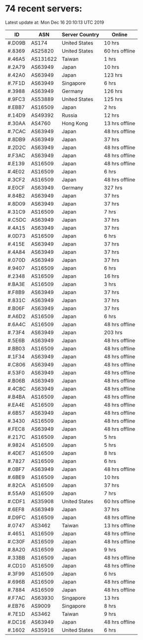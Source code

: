 # 74 recent servers:

Latest update at: Mon Dec 16 20:10:13 UTC 2019

| ID | ASN | Server Country | Online |
| -- | --- | -------------- | ------ |
| #.D09B | AS174 | United States | 10 hrs |
| #.8369 | AS25820 | United States | 60 hrs offline |
| #.46A5 | AS131622 | Taiwan | 1 hrs |
| #.2A79 | AS63949 | Japan | 10 hrs |
| #.42A0 | AS63949 | Japan | 123 hrs |
| #.7F1D | AS63949 | Singapore | 6 hrs |
| #.3988 | AS63949 | Germany | 126 hrs |
| #.9FC3 | AS53889 | United States | 125 hrs |
| #.EBB7 | AS16509 | Japan | 2 hrs |
| #.14D9 | AS49392 | Russia | 12 hrs |
| #.30AA | AS4760 | Hong Kong | 13 hrs offline |
| #.7CAC | AS63949 | Japan | 48 hrs offline |
| #.8DB9 | AS63949 | Japan | 37 hrs |
| #.2D2C | AS63949 | Japan | 48 hrs offline |
| #.F3AC | AS63949 | Japan | 48 hrs offline |
| #.E139 | AS16509 | Japan | 48 hrs offline |
| #.4E02 | AS16509 | Japan | 6 hrs |
| #.3CF2 | AS16509 | Japan | 48 hrs offline |
| #.E0CF | AS63949 | Germany | 327 hrs |
| #.84B2 | AS63949 | Japan | 37 hrs |
| #.8D09 | AS63949 | Japan | 37 hrs |
| #.31C9 | AS16509 | Japan | 7 hrs |
| #.C5DC | AS63949 | Japan | 37 hrs |
| #.4A15 | AS63949 | Japan | 37 hrs |
| #.0D73 | AS16509 | Japan | 6 hrs |
| #.415E | AS63949 | Japan | 37 hrs |
| #.4A84 | AS63949 | Japan | 37 hrs |
| #.070D | AS63949 | Japan | 37 hrs |
| #.9407 | AS16509 | Japan | 6 hrs |
| #.2348 | AS16509 | Japan | 16 hrs |
| #.BA3E | AS16509 | Japan | 3 hrs |
| #.F8B9 | AS63949 | Japan | 37 hrs |
| #.831C | AS63949 | Japan | 37 hrs |
| #.B06F | AS63949 | Japan | 37 hrs |
| #.A6D2 | AS16509 | Japan | 6 hrs |
| #.6A4C | AS16509 | Japan | 48 hrs offline |
| #.73F4 | AS63949 | Japan | 203 hrs |
| #.5E6B | AS63949 | Japan | 48 hrs offline |
| #.BB03 | AS16509 | Japan | 48 hrs offline |
| #.1F34 | AS63949 | Japan | 48 hrs offline |
| #.C806 | AS63949 | Japan | 48 hrs offline |
| #.53F0 | AS63949 | Japan | 48 hrs offline |
| #.B06B | AS63949 | Japan | 48 hrs offline |
| #.4C8C | AS63949 | Japan | 48 hrs offline |
| #.B4BA | AS16509 | Japan | 48 hrs offline |
| #.EA4E | AS16509 | Japan | 48 hrs offline |
| #.6B57 | AS63949 | Japan | 48 hrs offline |
| #.3430 | AS16509 | Japan | 48 hrs offline |
| #.FEC8 | AS63949 | Japan | 48 hrs offline |
| #.217C | AS16509 | Japan | 5 hrs |
| #.9824 | AS16509 | Japan | 5 hrs |
| #.4DE7 | AS16509 | Japan | 8 hrs |
| #.7827 | AS16509 | Japan | 6 hrs |
| #.0BF7 | AS63949 | Japan | 48 hrs offline |
| #.6BE9 | AS16509 | Japan | 10 hrs |
| #.82CA | AS16509 | Japan | 37 hrs |
| #.55A9 | AS16509 | Japan | 7 hrs |
| #.CDF1 | AS35908 | United States | 60 hrs offline |
| #.6EF8 | AS63949 | Japan | 37 hrs |
| #.D9FC | AS16509 | Japan | 48 hrs offline |
| #.0747 | AS3462 | Taiwan | 13 hrs offline |
| #.4651 | AS16509 | Japan | 48 hrs offline |
| #.C30F | AS16509 | Japan | 48 hrs offline |
| #.8A20 | AS16509 | Japan | 9 hrs |
| #.33BB | AS16509 | Japan | 48 hrs offline |
| #.CD10 | AS16509 | Japan | 48 hrs offline |
| #.3F99 | AS16509 | Japan | 6 hrs |
| #.696B | AS16509 | Japan | 48 hrs offline |
| #.7884 | AS16509 | Japan | 48 hrs offline |
| #.F7AC | AS63930 | Singapore | 13 hrs |
| #.EB76 | AS9009 | Singapore | 8 hrs |
| #.7E1D | AS3462 | Taiwan | 9 hrs |
| #.DC16 | AS63949 | Japan | 48 hrs offline |
| #.1602 | AS35916 | United States | 6 hrs |

